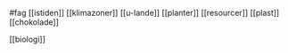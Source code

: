 #fag 
[[istiden]]
[[klimazoner]]
[[u-lande]]
[[planter]]
[[resourcer]]
[[plast]]
[[chokolade]]






























[[biologi]]